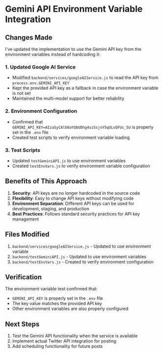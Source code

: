 # Gemini API Environment Variable Integration

## Changes Made

I've updated the implementation to use the Gemini API key from the environment variables instead of hardcoding it:

### 1. Updated Google AI Service
- Modified `backend/services/googleAIService.js` to read the API key from `process.env.GEMINI_API_KEY`
- Kept the provided API key as a fallback in case the environment variable is not set
- Maintained the multi-model support for better reliability

### 2. Environment Configuration
- Confirmed that `GEMINI_API_KEY=AIzaSyCAlb0aYQbUDhg4sz5sjnY5qULvQFUc_5U` is properly set in the `.env` file
- Created test scripts to verify environment variable loading

### 3. Test Scripts
- Updated `testGeminiAPI.js` to use environment variables
- Created `testEnvVars.js` to verify environment variable configuration

## Benefits of This Approach

1. **Security**: API keys are no longer hardcoded in the source code
2. **Flexibility**: Easy to change API keys without modifying code
3. **Environment Separation**: Different API keys can be used for development, staging, and production
4. **Best Practices**: Follows standard security practices for API key management

## Files Modified

1. `backend/services/googleAIService.js` - Updated to use environment variable
2. `backend/testGeminiAPI.js` - Updated to use environment variables
3. `backend/testEnvVars.js` - Created to verify environment configuration

## Verification

The environment variable test confirmed that:
- `GEMINI_API_KEY` is properly set in the `.env` file
- The key value matches the provided API key
- Other environment variables are also properly configured

## Next Steps

1. Test the Gemini API functionality when the service is available
2. Implement actual Twitter API integration for posting
3. Add scheduling functionality for future posts